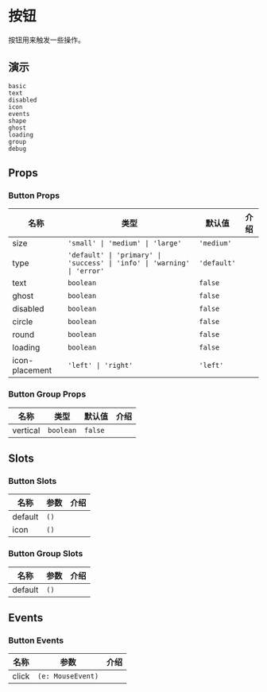 # 按钮
按钮用来触发一些操作。
## 演示
```demo
basic
text
disabled
icon
events
shape
ghost
loading
group
debug
```
## Props
### Button Props
|名称|类型|默认值|介绍|
|-|-|-|-|
|size|`'small' \| 'medium' \| 'large'`|`'medium'`
|type|`'default' \| 'primary' \| 'success' \| 'info' \| 'warning' \| 'error'`|`'default'`||
|text|`boolean`|`false`||
|ghost|`boolean`|`false`||
|disabled|`boolean`|`false`||
|circle|`boolean`|`false`||
|round|`boolean`|`false`||
|loading|`boolean`|`false`||
|icon-placement|`'left' \| 'right'`|`'left'`||

### Button Group Props
|名称|类型|默认值|介绍|
|-|-|-|-|
|vertical|`boolean`|`false`||

## Slots
### Button Slots
|名称|参数|介绍|
|-|-|-|
|default|`()`||
|icon|`()`||

### Button Group Slots
|名称|参数|介绍|
|-|-|-|
|default|`()`||

## Events
### Button Events
|名称|参数|介绍|
|-|-|-|
|click|`(e: MouseEvent)`||
